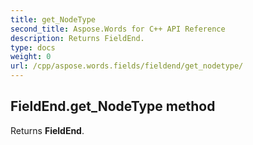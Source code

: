 ```yaml
---
title: get_NodeType
second_title: Aspose.Words for C++ API Reference
description: Returns FieldEnd. 
type: docs
weight: 0
url: /cpp/aspose.words.fields/fieldend/get_nodetype/
---
```

## FieldEnd.get_NodeType method


Returns **FieldEnd**.

